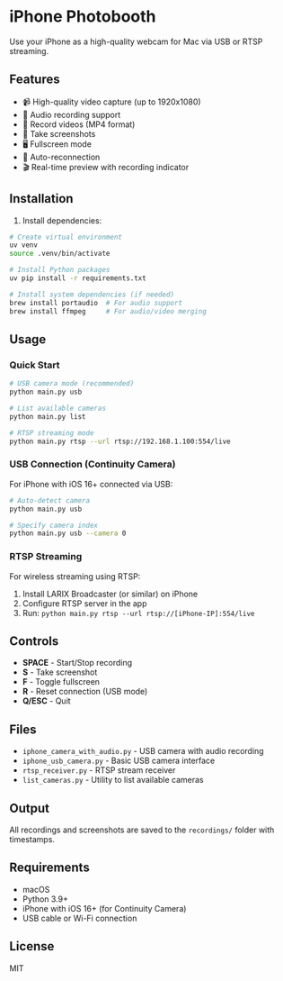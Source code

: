 # iPhone Photobooth

Use your iPhone as a high-quality webcam for Mac via USB or RTSP streaming.

## Features

- 📹 High-quality video capture (up to 1920x1080)
- 🎤 Audio recording support
- 💾 Record videos (MP4 format)
- 📸 Take screenshots
- 🖥️ Fullscreen mode
- 🔄 Auto-reconnection
- 🎬 Real-time preview with recording indicator

## Installation

1. Install dependencies:
```bash
# Create virtual environment
uv venv
source .venv/bin/activate

# Install Python packages
uv pip install -r requirements.txt

# Install system dependencies (if needed)
brew install portaudio  # For audio support
brew install ffmpeg     # For audio/video merging
```

## Usage

### Quick Start

```bash
# USB camera mode (recommended)
python main.py usb

# List available cameras
python main.py list

# RTSP streaming mode
python main.py rtsp --url rtsp://192.168.1.100:554/live
```

### USB Connection (Continuity Camera)

For iPhone with iOS 16+ connected via USB:

```bash
# Auto-detect camera
python main.py usb

# Specify camera index
python main.py usb --camera 0
```

### RTSP Streaming

For wireless streaming using RTSP:

1. Install LARIX Broadcaster (or similar) on iPhone
2. Configure RTSP server in the app
3. Run: `python main.py rtsp --url rtsp://[iPhone-IP]:554/live`

## Controls

- **SPACE** - Start/Stop recording
- **S** - Take screenshot
- **F** - Toggle fullscreen
- **R** - Reset connection (USB mode)
- **Q/ESC** - Quit

## Files

- `iphone_camera_with_audio.py` - USB camera with audio recording
- `iphone_usb_camera.py` - Basic USB camera interface
- `rtsp_receiver.py` - RTSP stream receiver
- `list_cameras.py` - Utility to list available cameras

## Output

All recordings and screenshots are saved to the `recordings/` folder with timestamps.

## Requirements

- macOS
- Python 3.9+
- iPhone with iOS 16+ (for Continuity Camera)
- USB cable or Wi-Fi connection

## License

MIT